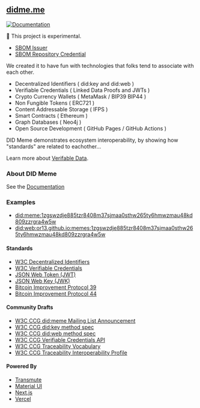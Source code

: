 ## [didme.me](https://didme.me)

[![Documentation](https://github.com/OR13/didme.me/actions/workflows/docs.yml/badge.svg)](https://github.com/OR13/didme.me/actions/workflows/docs.yml)

🚧 This project is experimental.

- [SBOM Issuer](https://api.did.actor/api/identifiers/did:web:or13.github.io:didme.me:issuers:z6MktiSzqF9kqwdU8VkdBKx56EYzXfpgnNPUAGznpicNiWfn)
- [SBOM Repository Credential](https://or13.github.io/didme.me/sbom.repository.json)

We created it to have fun with technologies that folks tend to associate with each other.

- Decentralized Identifiers ( did:key and did:web )
- Verifiable Credentials ( Linked Data Proofs and JWTs )
- Crypto Currency Wallets ( MetaMask / BIP39 BIP44 )
- Non Fungible Tokens ( ERC721 )
- Content Addressable Storage ( IFPS )
- Smart Contracts ( Ethereum )
- Graph Databases ( Neo4j )
- Open Source Development ( GitHub Pages / GitHub Actions )

DID Meme demonstrates ecosystem interoperability, by showing how "standards" are related to eachother...

Learn more about [Verifable Data](https://github.com/transmute-industries/verifiable-data).

### About DID Meme

See the [Documentation](https://or13.github.io/didme.me)

### Examples

- [did:meme:1zgswzdje885tzr8408m37sjmaa0sthw265ty6hmwzmau48kd809zzrgra4w5w](https://didme.me/did:meme:1zgswzdje885tzr8408m37sjmaa0sthw265ty6hmwzmau48kd809zzrgra4w5w)
- [did:web:or13.github.io:memes:1zgswzdje885tzr8408m37sjmaa0sthw265ty6hmwzmau48kd809zzrgra4w5w](https://didme.me/did:web:or13.github.io:memes:1zgswzdje885tzr8408m37sjmaa0sthw265ty6hmwzmau48kd809zzrgra4w5w)

#### Standards

- [W3C Decentralized Identifiers](https://www.w3.org/TR/did-core/)
- [W3C Verifiable Credentials](https://www.w3.org/TR/vc-data-model/)
- [JSON Web Token (JWT)](https://datatracker.ietf.org/doc/html/rfc7519)
- [JSON Web Key (JWK)](https://datatracker.ietf.org/doc/html/rfc7517)
- [Bitcoin Improvement Protocol 39](https://github.com/bitcoin/bips/blob/master/bip-0039.mediawiki)
- [Bitcoin Improvement Protocol 44](https://github.com/bitcoin/bips/blob/master/bip-0044.mediawiki)

#### Community Drafts

- [W3C CCG did:meme Mailing List Announcement](https://lists.w3.org/Archives/Public/public-credentials/2020Jul/0092.html)
- [W3C CCG did:key method spec](https://github.com/w3c-ccg/did-method-key)
- [W3C CCG did:web method spec](https://github.com/w3c-ccg/did-method-web)
- [W3C CCG Verifiable Credentials API](https://github.com/w3c-ccg/vc-api)
- [W3C CCG Traceability Vocabulary](https://w3id.org/traceability)
- [W3C CCG Traceability Interoperability Profile](https://w3id.org/traceability/interoperability)

#### Powered By

- [Transmute](https://transmute.industries/)
- [Material UI](https://mui.com/)
- [Next.js](https://nextjs.org/)
- [Vercel](https://vercel.com/)
